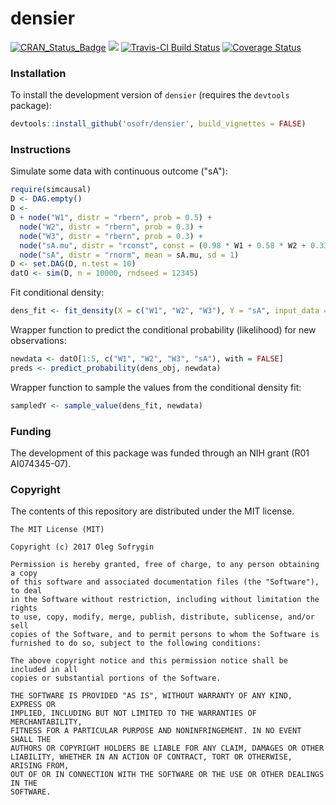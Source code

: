 densier
==========

[![CRAN_Status_Badge](http://www.r-pkg.org/badges/version/densier)](http://cran.r-project.org/package=densier)
[![](http://cranlogs.r-pkg.org/badges/densier)](http://cran.rstudio.com/web/packages/densier/index.html)
[![Travis-CI Build Status](https://travis-ci.org/osofr/densier.svg?branch=master)](https://travis-ci.org/osofr/densier)
[![Coverage Status](https://coveralls.io/repos/osofr/densier/badge.png?branch=master&service=github)](https://coveralls.io/r/osofr/densier?branch=master)

### Installation

To install the development version of `densier` (requires the `devtools` package):

```R
devtools::install_github('osofr/densier', build_vignettes = FALSE)
```


### Instructions

Simulate some data with continuous outcome ("sA"):

```R
require(simcausal)
D <- DAG.empty()
D <-
D + node("W1", distr = "rbern", prob = 0.5) +
  node("W2", distr = "rbern", prob = 0.3) +
  node("W3", distr = "rbern", prob = 0.3) +
  node("sA.mu", distr = "rconst", const = (0.98 * W1 + 0.58 * W2 + 0.33 * W3)) +
  node("sA", distr = "rnorm", mean = sA.mu, sd = 1)
D <- set.DAG(D, n.test = 10)
datO <- sim(D, n = 10000, rndseed = 12345)
```

Fit conditional density:

```R
dens_fit <- fit_density(X = c("W1", "W2", "W3"), Y = "sA", input_data = datO, nbins = 20, bin_estimator = speedglmR6$new())
```

Wrapper function to predict the conditional probability (likelihood) for new observations:

```R
newdata <- datO[1:5, c("W1", "W2", "W3", "sA"), with = FALSE]
preds <- predict_probability(dens_obj, newdata)
```

Wrapper function to sample the values from the conditional density fit:
```R
sampledY <- sample_value(dens_fit, newdata)
```

### Funding
The development of this package was funded through an NIH grant (R01 AI074345-07).

### Copyright
The contents of this repository are distributed under the MIT license.
```
The MIT License (MIT)

Copyright (c) 2017 Oleg Sofrygin 

Permission is hereby granted, free of charge, to any person obtaining a copy
of this software and associated documentation files (the "Software"), to deal
in the Software without restriction, including without limitation the rights
to use, copy, modify, merge, publish, distribute, sublicense, and/or sell
copies of the Software, and to permit persons to whom the Software is
furnished to do so, subject to the following conditions:

The above copyright notice and this permission notice shall be included in all
copies or substantial portions of the Software.

THE SOFTWARE IS PROVIDED "AS IS", WITHOUT WARRANTY OF ANY KIND, EXPRESS OR
IMPLIED, INCLUDING BUT NOT LIMITED TO THE WARRANTIES OF MERCHANTABILITY,
FITNESS FOR A PARTICULAR PURPOSE AND NONINFRINGEMENT. IN NO EVENT SHALL THE
AUTHORS OR COPYRIGHT HOLDERS BE LIABLE FOR ANY CLAIM, DAMAGES OR OTHER
LIABILITY, WHETHER IN AN ACTION OF CONTRACT, TORT OR OTHERWISE, ARISING FROM,
OUT OF OR IN CONNECTION WITH THE SOFTWARE OR THE USE OR OTHER DEALINGS IN THE
SOFTWARE.
```

